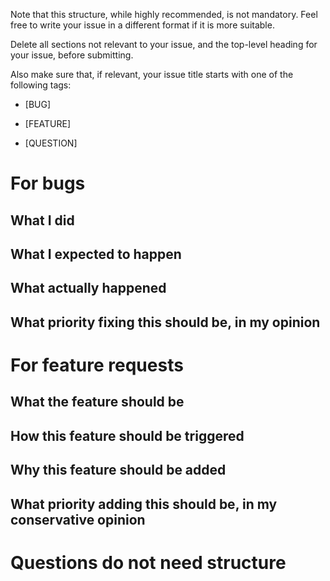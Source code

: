 Note that this structure, while highly recommended, is not mandatory. Feel free to
write your issue in a different format if it is more suitable.

Delete all sections not relevant to your issue, and the top-level heading for your
issue, before submitting.

Also make sure that, if relevant, your issue title starts with one of the following
tags:

 - [BUG]

 - [FEATURE]

 - [QUESTION]

# For bugs

## What I did

## What I expected to happen

## What actually happened

## What priority fixing this should be, in my opinion

# For feature requests

## What the feature should be

## How this feature should be triggered

## Why this feature should be added

## What priority adding this should be, in my conservative opinion

# Questions do not need structure
